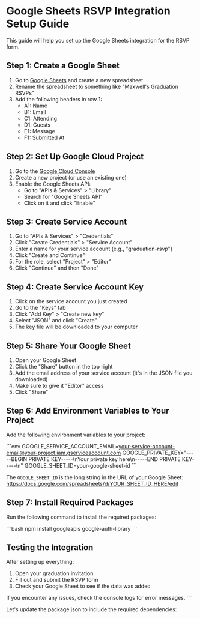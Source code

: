 # Google Sheets RSVP Integration Setup Guide

This guide will help you set up the Google Sheets integration for the RSVP form.

## Step 1: Create a Google Sheet

1. Go to [Google Sheets](https://sheets.google.com) and create a new spreadsheet
2. Rename the spreadsheet to something like "Maxwell's Graduation RSVPs"
3. Add the following headers in row 1:
   - A1: Name
   - B1: Email
   - C1: Attending
   - D1: Guests
   - E1: Message
   - F1: Submitted At

## Step 2: Set Up Google Cloud Project

1. Go to the [Google Cloud Console](https://console.cloud.google.com/)
2. Create a new project (or use an existing one)
3. Enable the Google Sheets API:
   - Go to "APIs & Services" > "Library"
   - Search for "Google Sheets API"
   - Click on it and click "Enable"

## Step 3: Create Service Account

1. Go to "APIs & Services" > "Credentials"
2. Click "Create Credentials" > "Service Account"
3. Enter a name for your service account (e.g., "graduation-rsvp")
4. Click "Create and Continue"
5. For the role, select "Project" > "Editor"
6. Click "Continue" and then "Done"

## Step 4: Create Service Account Key

1. Click on the service account you just created
2. Go to the "Keys" tab
3. Click "Add Key" > "Create new key"
4. Select "JSON" and click "Create"
5. The key file will be downloaded to your computer

## Step 5: Share Your Google Sheet

1. Open your Google Sheet
2. Click the "Share" button in the top right
3. Add the email address of your service account (it's in the JSON file you downloaded)
4. Make sure to give it "Editor" access
5. Click "Share"

## Step 6: Add Environment Variables to Your Project

Add the following environment variables to your project:

\`\`\`env
GOOGLE_SERVICE_ACCOUNT_EMAIL=your-service-account-email@your-project.iam.gserviceaccount.com
GOOGLE_PRIVATE_KEY="-----BEGIN PRIVATE KEY-----\nYour private key here\n-----END PRIVATE KEY-----\n"
GOOGLE_SHEET_ID=your-google-sheet-id
\`\`\`

The `GOOGLE_SHEET_ID` is the long string in the URL of your Google Sheet:
https://docs.google.com/spreadsheets/d/YOUR_SHEET_ID_HERE/edit

## Step 7: Install Required Packages

Run the following command to install the required packages:

\`\`\`bash
npm install googleapis google-auth-library
\`\`\`

## Testing the Integration

After setting up everything:

1. Open your graduation invitation
2. Fill out and submit the RSVP form
3. Check your Google Sheet to see if the data was added

If you encounter any issues, check the console logs for error messages.
\`\`\`

Let's update the package.json to include the required dependencies:
